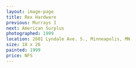 ```yaml
---
layout: image-page
title: Rex Hardware
previous: Murrays I
next: American Surplus
photographed: 1999
location: 2601 Lyndale Ave. S., Minneapolis, MN
size: 18 x 26
painted: 1999
price: NFS
---
```


